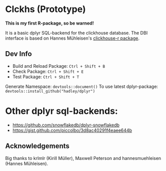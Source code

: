 # Clckhs (Prototype)

**This is my first R-package, so be warned!**

It is a basic dplyr SQL-backend for the clickhouse database. The DBI interface is based on Hannes Mühleisen's [clickhouse-r package](https://github.com/hannesmuehleisen/clickhouse-r).

## Dev Info
 * Build and Reload Package:  `Ctrl + Shift + B`
 * Check Package:             `Ctrl + Shift + E`
 * Test Package:              `Ctrl + Shift + T`

Generate Namespace: `devtools::document()`
To use latest dplyr-package: ` devtools::install_github("hadley/dplyr")`


# Other dplyr sql-backends:
 * https://github.com/snowflakedb/dplyr-snowflakedb
 * https://gist.github.com/piccolbo/3d8ac40291f4eaee644b
 
## Acknowledgements
Big thanks to krlmlr (Kirill Müller), Maxwell Peterson and hannesmuehleisen (Hannes Mühleisen).
